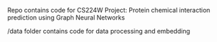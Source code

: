 Repo contains code for CS224W Project: Protein chemical interaction prediction using Graph Neural Networks

/data folder contains code for data processing and embedding

